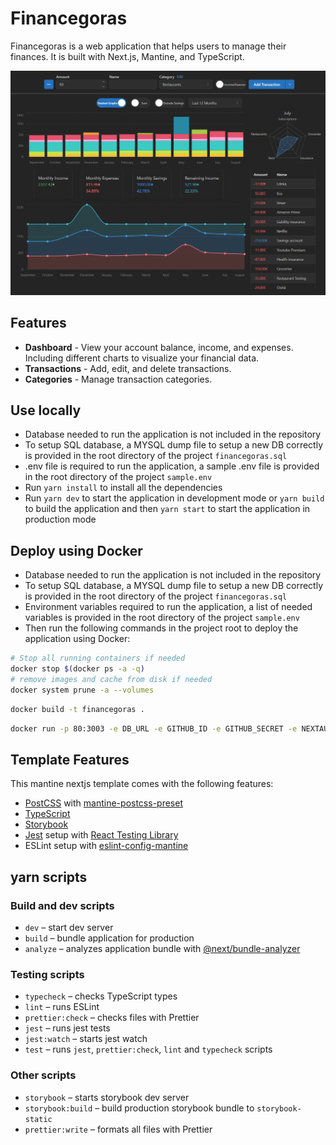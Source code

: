 # Financegoras

Financegoras is a web application that helps users to manage their finances. It is built with Next.js, Mantine, and TypeScript.

![Dashboard](/assets/FinancegorasDashboard.png)

## Features

- **Dashboard** - View your account balance, income, and expenses. Including different charts to visualize your financial data.
- **Transactions** - Add, edit, and delete transactions.
- **Categories** - Manage transaction categories.

## Use locally

- Database needed to run the application is not included in the repository
- To setup SQL database, a MYSQL dump file to setup a new DB correctly is provided in the root directory of the project `financegoras.sql`
- .env file is required to run the application, a sample .env file is provided in the root directory of the project `sample.env`
- Run `yarn install` to install all the dependencies
- Run `yarn dev` to start the application in development mode or `yarn build` to build the application and then `yarn start` to start the application in production mode

## Deploy using Docker

- Database needed to run the application is not included in the repository
- To setup SQL database, a MYSQL dump file to setup a new DB correctly is provided in the root directory of the project `financegoras.sql`
- Environment variables required to run the application, a list of needed variables is provided in the root directory of the project `sample.env`
- Then run the following commands in the project root to deploy the application using Docker:

```bash
# Stop all running containers if needed
docker stop $(docker ps -a -q)
# remove images and cache from disk if needed
docker system prune -a --volumes
```

```bash
docker build -t financegoras .
```

```bash
docker run -p 80:3003 -e DB_URL -e GITHUB_ID -e GITHUB_SECRET -e NEXTAUTH_URL -e NEXTAUTH_SECRET financegoras
```

## Template Features

This mantine nextjs template comes with the following features:

- [PostCSS](https://postcss.org/) with [mantine-postcss-preset](https://mantine.dev/styles/postcss-preset)
- [TypeScript](https://www.typescriptlang.org/)
- [Storybook](https://storybook.js.org/)
- [Jest](https://jestjs.io/) setup with [React Testing Library](https://testing-library.com/docs/react-testing-library/intro)
- ESLint setup with [eslint-config-mantine](https://github.com/mantinedev/eslint-config-mantine)

## yarn scripts

### Build and dev scripts

- `dev` – start dev server
- `build` – bundle application for production
- `analyze` – analyzes application bundle with [@next/bundle-analyzer](https://www.npmjs.com/package/@next/bundle-analyzer)

### Testing scripts

- `typecheck` – checks TypeScript types
- `lint` – runs ESLint
- `prettier:check` – checks files with Prettier
- `jest` – runs jest tests
- `jest:watch` – starts jest watch
- `test` – runs `jest`, `prettier:check`, `lint` and `typecheck` scripts

### Other scripts

- `storybook` – starts storybook dev server
- `storybook:build` – build production storybook bundle to `storybook-static`
- `prettier:write` – formats all files with Prettier
